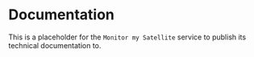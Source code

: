 # Documentation

This is a placeholder for the `Monitor my Satellite` service to publish its technical documentation to. 
